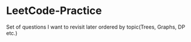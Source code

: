 # LeetCode-Practice
Set of questions I want to revisit later ordered by topic(Trees, Graphs, DP etc.)
